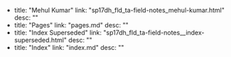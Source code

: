   - title: "Mehul Kumar"
    link: "sp17dh_fld_ta-field-notes_mehul-kumar.html"
    desc: ""
  - title: "Pages"
    link: "pages.md"
    desc: ""
  - title: "Index Superseded"
    link: "sp17dh_fld_ta-field-notes__index-superseded.html"
    desc: ""
  - title: "Index"
    link: "index.md"
    desc: ""
